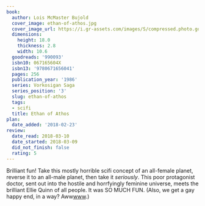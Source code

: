 ```yaml
---
book:
  author: Lois McMaster Bujold
  cover_image: ethan-of-athos.jpg
  cover_image_url: https://i.gr-assets.com/images/S/compressed.photo.goodreads.com/books/1365244555l/990093._SX98_.jpg
  dimensions:
    height: 18.0
    thickness: 2.8
    width: 10.6
  goodreads: '990093'
  isbn10: 067165604X
  isbn13: '9780671656041'
  pages: 256
  publication_year: '1986'
  series: Vorkosigan Saga
  series_position: '3'
  slug: ethan-of-athos
  tags:
  - scifi
  title: Ethan of Athos
plan:
  date_added: '2018-02-23'
review:
  date_read: 2018-03-10
  date_started: 2018-03-09
  did_not_finish: false
  rating: 5
---
```


Brilliant fun! Take this mostly horrible scifi concept of an all-female planet, reverse it to an all-male planet, then take it *seriously*. This poor protagonist doctor, sent out into the hostile and horrfyingly feminine universe, meets the brilliant Ellie Quinn of all people. It was SO MUCH FUN.
(Also, we get a gay happy end, in a way? Aww<a target="_blank" href="http://www" rel="nofollow">www</a>.)
